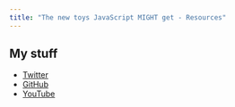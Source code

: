 ```yaml
---
title: "The new toys JavaScript MIGHT get - Resources"
---
```


## My stuff

- [Twitter](https://twitter.com/ccccjjjjeeee)
- [GitHub](https://github.com/c-ehrlich)
- [YouTube](https://youtube.com/@ccccjjjjeee)
